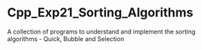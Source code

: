 # Cpp_Exp21_Sorting_Algorithms
A collection of programs to understand and implement the sorting algorithms - Quick, Bubble and Selection
